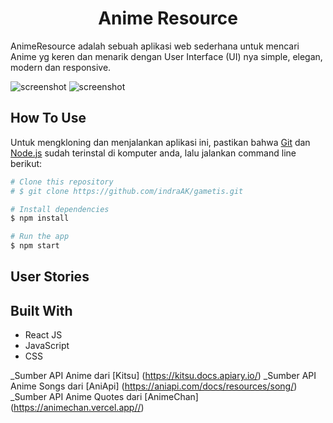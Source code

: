 <h1 align="center">Anime Resource</h1>

AnimeResource adalah sebuah aplikasi web sederhana untuk mencari Anime yg keren dan menarik dengan User Interface (UI) nya simple, elegan, modern dan responsive.

![screenshot](https://ibb.co/jZ8XXWB/localhost-3000-quotes.png)
![screenshot](https://ibb.co/9g6PzRY/localhost-3000.png)

## How To Use

Untuk mengkloning dan menjalankan aplikasi ini, pastikan bahwa [Git](https://git-scm.com) dan [Node.js](https://nodejs.org/en/download/) sudah terinstal di komputer anda, lalu jalankan command line berikut:

```bash
# Clone this repository
# $ git clone https://github.com/indraAK/gametis.git

# Install dependencies
$ npm install

# Run the app
$ npm start
```

## User Stories

## Built With

- React JS
- JavaScript
- CSS

\_Sumber API Anime dari [Kitsu] (https://kitsu.docs.apiary.io/)
\_Sumber API Anime Songs dari [AniApi] (https://aniapi.com/docs/resources/song/)
\_Sumber API Anime Quotes dari [AnimeChan] (https://animechan.vercel.app//)
